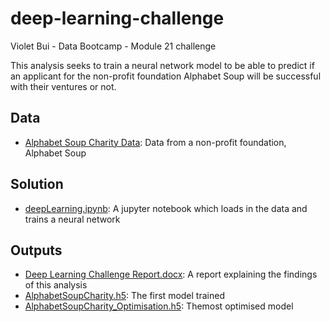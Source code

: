 # deep-learning-challenge
Violet Bui - Data Bootcamp - Module 21 challenge

This analysis seeks to train a neural network model to be able to predict if an applicant for the non-profit foundation Alphabet Soup will be successful with their ventures or not. 
## Data
- <u>[Alphabet Soup Charity Data](https://static.bc-edx.com/data/dla-1-2/m21/lms/starter/charity_data.csv)</u>: Data from a non-profit foundation, Alphabet Soup

## Solution
- <u>deepLearning.ipynb</u>: A jupyter notebook which loads in the data and trains a neural network

## Outputs
- <u>Deep Learning Challenge Report.docx</u>: A report explaining the findings of this analysis
- <u>AlphabetSoupCharity.h5</u>: The first model trained
- <u>AlphabetSoupCharity_Optimisation.h5</u>: Themost optimised model
